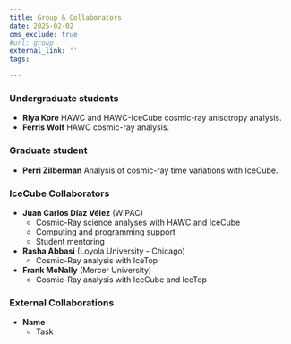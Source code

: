 ```yaml
---
title: Group & Collaborators
date: 2025-02-02
cms_exclude: true
#url: group
external_link: ''
tags:

---
```


### Undergraduate students
- **Riya Kore** HAWC and HAWC-IceCube cosmic-ray anisotropy analysis.
- **Ferris Wolf** HAWC cosmic-ray analysis.

### Graduate student
- **Perri Zilberman** Analysis of cosmic-ray time variations with IceCube.

### IceCube Collaborators
- **Juan Carlos Díaz Vélez** (WIPAC)
  - Cosmic-Ray science analyses with HAWC and IceCube
  - Computing and programming support
  - Student mentoring
- **Rasha Abbasi** (Loyola University - Chicago)
  - Cosmic-Ray analysis with IceTop
- **Frank McNally** (Mercer University)
  - Cosmic-Ray analysis with IceCube and IceTop
 
### External Collaborations
- **Name**
  - Task


<!--more-->
